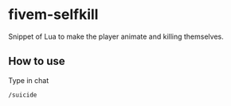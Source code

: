 # fivem-selfkill
Snippet of Lua to make the player animate and killing themselves.

How to use
-----------
Type in chat
```
/suicide
```
